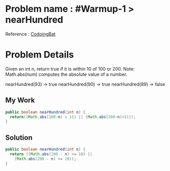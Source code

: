 # Problem name : #Warmup-1 > nearHundred
Reference : [CodoingBat](http://codingbat.com/prob/p184004)

# Problem Details 
Given an int n, return true if it is within 10 of 100 or 200. Note: Math.abs(num) computes the absolute value of a number.

nearHundred(93) → true
nearHundred(90) → true
nearHundred(89) → false

## My Work
```java
public boolean nearHundred(int n) {
  return((Math.abs(100-n) < 11) || (Math.abs(200-n)<11));
}

```

## Solution
```java
public boolean nearHundred(int n) {
  return ((Math.abs(100 - n) <= 10) ||
    (Math.abs(200 - n) <= 10));
}
```

